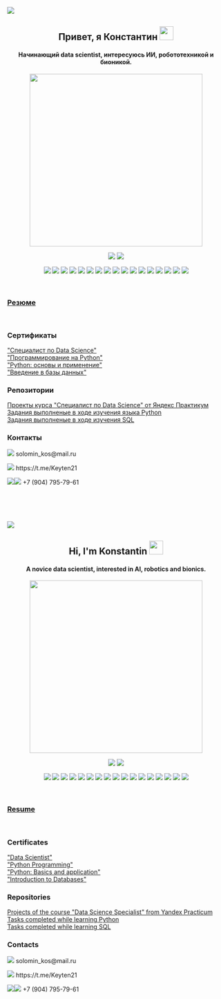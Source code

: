 <a name="RUS"></a>
<a href="#ENG"><img src='https://img.shields.io/badge/ENG-RUS-blue'></a>

<h2 align="center">Привет, я Константин 
<img src="https://github.com/blackcater/blackcater/raw/main/images/Hi.gif" height="32"/></h2>
<h4 align="center">Начинающий data scientist, интересуюсь ИИ, робототехникой и бионикой.</h4>
<p align="center"><img src="https://w.forfun.com/fetch/ac/aca787d12e9ff6386f76859a7449a9ab.jpeg" height="400"/></p>

<p align="center">
  <a href="https://www.kaggle.com/konstantinsolomin"><img src='https://img.shields.io/badge/Kaggle-20BEFF?style=for-the-badge&logo=Kaggle&logoColor=white'></a>
  <a href="https://leetcode.com/Konstantin-Solomin/"><img src='https://img.shields.io/badge/-LeetCode-FFA116?style=for-the-badge&logo=LeetCode&logoColor=black'></a>

<p align="center">
  <img src="https://img.shields.io/badge/python-3670A0?style=for-the-badge&logo=python&logoColor=ffdd54" />
  <img src="https://img.shields.io/badge/postgres-%23316192.svg?style=for-the-badge&logo=postgresql&logoColor=white" />
  <img src="https://img.shields.io/badge/mysql-%2300f.svg?style=for-the-badge&logo=mysql&logoColor=white" />
  <img src="https://img.shields.io/badge/pandas-%23150458.svg?style=for-the-badge&logo=pandas&logoColor=white" />
  <img src="https://img.shields.io/badge/Matplotlib-%23ffffff.svg?style=for-the-badge&logo=Matplotlib&logoColor=black" />
  <img src="https://img.shields.io/badge/seaborn-darkblue?style=for-the-badge" />   
  <img src="https://img.shields.io/badge/re%20-gray?style=for-the-badge" />
  <img src="https://img.shields.io/badge/numpy-%23013243.svg?style=for-the-badge&logo=numpy&logoColor=white" />
  <img src="https://img.shields.io/badge/SciPy-%230C55A5.svg?style=for-the-badge&logo=scipy&logoColor=%white" />
  <img src="https://img.shields.io/badge/statsmodels-darkblue?style=for-the-badge" />
  <img src="https://img.shields.io/badge/transformers%20%20-yellow?style=for-the-badge" />
  <img src="https://img.shields.io/badge/catboost%20-yellow?style=for-the-badge" />
  <img src="https://img.shields.io/badge/scikit--learn-%23F7931E.svg?style=for-the-badge&logo=scikit-learn&logoColor=white" />
  <img src="https://img.shields.io/badge/TensorFlow-%23FF6F00.svg?style=for-the-badge&logo=TensorFlow&logoColor=white" />
  <img src="https://img.shields.io/badge/PyTorch-%23EE4C2C.svg?style=for-the-badge&logo=PyTorch&logoColor=white" />
  <img src="https://img.shields.io/badge/Keras-%23D00000.svg?style=for-the-badge&logo=Keras&logoColor=white" />
  <img src="https://img.shields.io/badge/opencv-%23white.svg?style=for-the-badge&logo=opencv&logoColor=white" />
</p><br> 
 
<h3 align="left"><a href="https://github.com/Konstantin-Solomin/Konstantin-Solomin/edit/main/README.md">Резюме</a></h3>
<br>

<h3 align="left">Сертификаты</h3>
<a href="https://github.com/Konstantin-Solomin/Konstantin-Solomin/blob/main/Yandex_Practicum_RU.pdf">"Специалист по Data Science"</a><br>
<a href="https://github.com/Konstantin-Solomin/Konstantin-Solomin/blob/main/Python_1.pdf">"Программирование на Python"</a><br>
<a href="https://github.com/Konstantin-Solomin/Konstantin-Solomin/blob/main/Python_2.pdf">"Python: основы и применение"</a><br>
<a href="https://github.com/Konstantin-Solomin/Konstantin-Solomin/blob/main/SQL.pdf">"Введение в базы данных"</a>

<h3 align="left">Репозитории</h3>
<a href="https://github.com/Konstantin-Solomin/Yandex-Practicum-Data-Science">Проекты курса "Специалист по Data Science" от Яндекс Практикум</a><br>
<a href="https://github.com/Konstantin-Solomin/Stepik-Python">Задания выполненые в ходе изучения языка Python</a><br>
<a href="https://github.com/Konstantin-Solomin/SQL">Задания выполненые в ходе изучения SQL</a>

<h3 align="left">Контакты</h3>
<p align="left">
  <img src="https://img.shields.io/badge/EMAIL-blue?style=%20for-the-badge&logo=Mail.Ru&logoColor=yellow" />  solomin_kos@mail.ru </p>
<p align="left">
<img src="https://img.shields.io/badge/Telegram-2CA5E0?style=for-the-badge&logo=telegram&logoColor=white" />  https://t.me/Keyten21</p>
  <p align="left">
<img src="https://img.shields.io/badge/Viber-8B66A9?style=for-the-badge&logo=viber&logoColor=white" /><img src="https://img.shields.io/badge/WhatsApp-25D366?style=for-the-badge&logo=whatsapp&logoColor=white" />  +7 (904) 795-79-61</p>
<br>
<br>
<br>
<br>
<a name="ENG"></a>
<a href="#RUS"><img src='https://img.shields.io/badge/RUS-ENG-blue'></a>

<h2 align="center">Hi, I'm Konstantin 
<img src="https://github.com/blackcater/blackcater/raw/main/images/Hi.gif" height="32"/></h2>
<h4 align="center">A novice data scientist, interested in AI, robotics and bionics.</h4>
<p align="center"><img src="https://w.forfun.com/fetch/ac/aca787d12e9ff6386f76859a7449a9ab.jpeg" height="400"/></p>

<p align="center">
  <a href="https://www.kaggle.com/konstantinsolomin"><img src='https://img.shields.io/badge/Kaggle-20BEFF?style=for-the-badge&logo=Kaggle&logoColor=white'></a>
  <a href="https://leetcode.com/Konstantin-Solomin/"><img src='https://img.shields.io/badge/-LeetCode-FFA116?style=for-the-badge&logo=LeetCode&logoColor=black'></a>

<p align="center">
  <img src="https://img.shields.io/badge/python-3670A0?style=for-the-badge&logo=python&logoColor=ffdd54" />
  <img src="https://img.shields.io/badge/postgres-%23316192.svg?style=for-the-badge&logo=postgresql&logoColor=white" />
  <img src="https://img.shields.io/badge/mysql-%2300f.svg?style=for-the-badge&logo=mysql&logoColor=white" />
  <img src="https://img.shields.io/badge/pandas-%23150458.svg?style=for-the-badge&logo=pandas&logoColor=white" />
  <img src="https://img.shields.io/badge/Matplotlib-%23ffffff.svg?style=for-the-badge&logo=Matplotlib&logoColor=black" />
  <img src="https://img.shields.io/badge/seaborn-darkblue?style=for-the-badge" />   
  <img src="https://img.shields.io/badge/re%20-gray?style=for-the-badge" />
  <img src="https://img.shields.io/badge/numpy-%23013243.svg?style=for-the-badge&logo=numpy&logoColor=white" />
  <img src="https://img.shields.io/badge/SciPy-%230C55A5.svg?style=for-the-badge&logo=scipy&logoColor=%white" />
  <img src="https://img.shields.io/badge/statsmodels-darkblue?style=for-the-badge" />
  <img src="https://img.shields.io/badge/transformers%20%20-yellow?style=for-the-badge" />
  <img src="https://img.shields.io/badge/catboost%20-yellow?style=for-the-badge" />
  <img src="https://img.shields.io/badge/scikit--learn-%23F7931E.svg?style=for-the-badge&logo=scikit-learn&logoColor=white" />
  <img src="https://img.shields.io/badge/TensorFlow-%23FF6F00.svg?style=for-the-badge&logo=TensorFlow&logoColor=white" />
  <img src="https://img.shields.io/badge/PyTorch-%23EE4C2C.svg?style=for-the-badge&logo=PyTorch&logoColor=white" />
  <img src="https://img.shields.io/badge/Keras-%23D00000.svg?style=for-the-badge&logo=Keras&logoColor=white" />
  <img src="https://img.shields.io/badge/opencv-%23white.svg?style=for-the-badge&logo=opencv&logoColor=white" />
</p><br> 
 
<h3 align="left"><a href="https://github.com/Konstantin-Solomin/Konstantin-Solomin/edit/main/README.md">Resume</a></h3>
<br>

<h3 align="left">Certificates</h3>
<a href="https://github.com/Konstantin-Solomin/Konstantin-Solomin/blob/main/Yandex_Practicum_ENG.pdf">"Data Scientist"</a><br>
<a href="https://github.com/Konstantin-Solomin/Konstantin-Solomin/blob/main/Python_1.pdf">"Python Programming"</a><br>
<a href="https://github.com/Konstantin-Solomin/Konstantin-Solomin/blob/main/Python_2.pdf">"Python: Basics and application"</a><br>
<a href="https://github.com/Konstantin-Solomin/Konstantin-Solomin/blob/main/SQL.pdf">"Introduction to Databases"</a>

<h3 align="left">Repositories</h3>
<a href="https://github.com/Konstantin-Solomin/Yandex-Practicum-Data-Science">Projects of the course "Data Science Specialist" from Yandex Practicum</a><br>
<a href="https://github.com/Konstantin-Solomin/Stepik-Python">Tasks completed while learning Python</a><br>
<a href="https://github.com/Konstantin-Solomin/SQL">Tasks completed while learning SQL</a>

<h3 align="left">Contacts</h3>
<p align="left">
  <img src="https://img.shields.io/badge/EMAIL-blue?style=%20for-the-badge&logo=Mail.Ru&logoColor=yellow" />  solomin_kos@mail.ru </p>
<p align="left">
<img src="https://img.shields.io/badge/Telegram-2CA5E0?style=for-the-badge&logo=telegram&logoColor=white" />  https://t.me/Keyten21</p>
  <p align="left">
<img src="https://img.shields.io/badge/Viber-8B66A9?style=for-the-badge&logo=viber&logoColor=white" /><img src="https://img.shields.io/badge/WhatsApp-25D366?style=for-the-badge&logo=whatsapp&logoColor=white" />  +7 (904) 795-79-61</p>
